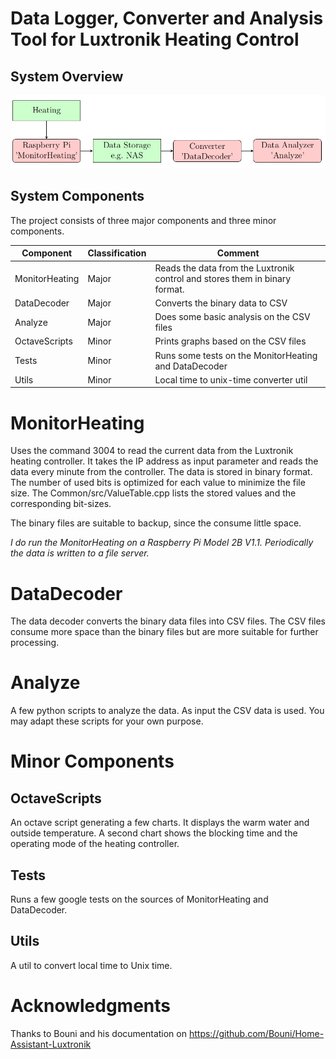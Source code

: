 # Data Logger, Converter and Analysis Tool for Luxtronik Heating Control

## System Overview

![System Overview](Documentation/overview.png)

## System Components
The project consists of three major components and three minor components.

Component      | Classification | Comment
-------------- | ------------- | -------
MonitorHeating | Major         | Reads the data from the Luxtronik control and stores them in binary format.
DataDecoder    | Major         | Converts the binary data to CSV
Analyze        | Major         | Does some basic analysis on the CSV files
OctaveScripts  | Minor         | Prints graphs based on the CSV files
Tests          | Minor         | Runs some tests on the MonitorHeating and DataDecoder
Utils          | Minor         | Local time to unix-time converter util



# MonitorHeating
Uses the command 3004 to read the current data from the Luxtronik heating controller. It takes the IP address as input parameter and reads the data every minute from the controller. The data is stored in binary format. The number of used bits is optimized for each value to minimize the file size. The Common/src/ValueTable.cpp lists the stored values and the corresponding bit-sizes.

The binary files are suitable to backup, since the consume little space.

_I do run the MonitorHeating on a Raspberry Pi Model 2B V1.1. Periodically the data is written to a file server._

# DataDecoder
The data decoder converts the binary data files into CSV files. The CSV files consume more space than the binary files but are more suitable for further processing.

# Analyze
A few python scripts to analyze the data. As input the CSV data is used. You may adapt these scripts for your own purpose.

# Minor Components

## OctaveScripts
An octave script generating a few charts. It displays the warm water and outside temperature. A second chart shows the blocking time and the operating mode of the heating controller.

## Tests
Runs a few google tests on the sources of MonitorHeating and DataDecoder.

## Utils
A util to convert local time to Unix time.

# Acknowledgments
Thanks to Bouni and his documentation on https://github.com/Bouni/Home-Assistant-Luxtronik
